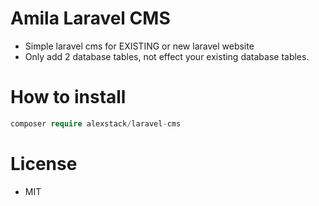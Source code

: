 # Amila Laravel CMS

-   Simple laravel cms for EXISTING or new laravel website
-   Only add 2 database tables, not effect your existing database tables.

# How to install

```php
composer require alexstack/laravel-cms
```

# License

-   MIT
